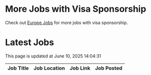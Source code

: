 # More Jobs with Visa Sponsorship

Check out [Europe Jobs](https://github.com/sureshparimi/europejobs#latest-jobs) for more jobs with visa sponsorship.

# Latest Jobs

This page is updated at June 10, 2025 14:04:31

| Job Title | Job Location | Job Link | Job Posted |
| --- | --- | --- | --- |
